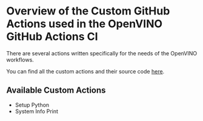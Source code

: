 # Overview of the Custom GitHub Actions used in the OpenVINO GitHub Actions CI

There are several actions written specifically for the needs of the OpenVINO workflows.

You can find all the custom actions and their source code [here](../../../../.github/actions).

## Available Custom Actions

* Setup Python
* System Info Print
